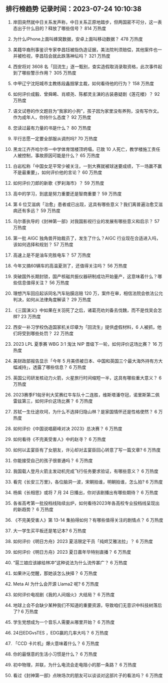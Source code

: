 
## 排行榜趋势 记录时间：2023-07-24 10:10:38
  
  1. 岸田突然就中日关系发声称，中日关系正原地踏步，但两国密不可分，这一表态出于什么目的？释放了哪些信号？ 814 万热度
    
  2. 为什么iPhone上面叫蜂窝数据，安卓上面叫移动数据？ 478 万热度
    
  3. 美籍华裔刑事鉴识专家李昌钰被指伪造证据，美法院判须赔偿，其他案件也一并被检视，李昌钰会就此跌落神坛吗？ 321 万热度
    
  4. 西安将对 3608 名「回流生」逐一甄别，查实造假取消录取资格，此次事件起到了哪些警示作用？ 305 万热度
    
  5. 中甲辽宁沈阳城市主教练段鑫掴掌主裁，如何看待他的行为？ 158 万热度
    
  6. 如何评价成毅、曾舜晞、肖顺尧、陈都灵主演的古装悬疑剧《莲花楼》？ 92 万热度
    
  7. 语文试卷的作文题目为“我家的小狗”，孩子因为家里没有养狗，没有写作文。作为成年人，你持什么态度？ 92 万热度
    
  8. 您读过最有力量的书是什么？ 80 万热度
    
  9. 平行志愿一定要全部服从调剂吗? 70 万热度
    
  10. 黑龙江齐齐哈尔市一中学体育馆楼顶坍塌，已致 10 人死亡，教学楼施工责任人被控制，事故原因可能是什么？ 65 万热度
    
  11. 白岩松称「中国女足平常少被关注，一到大赛就被球迷要成绩，下一场赢不赢不是最重要」，如何评价他的言论？ 60 万热度
    
  12. 如何评价刀郎的新歌《罗刹海市》？ 59 万热度
    
  13. 高中的学习，到底是努力重要还是智商重要？ 59 万热度
    
  14. 第 6 位艾滋病「治愈」患者或已出现，这具有哪些意义？我们离普遍治愈艾滋病还有多远？ 59 万热度
    
  15. 乌尔善执导的《封神第一部》对我国影视行业的发展有哪些意义和启示？ 57 万热度
    
  16. 第一批 AIGC 独角兽开始裁员了，发生了什么？AIGC 行业现在合适进入吗，该如何选择和规划？ 57 万热度
    
  17. 高速上是不是油车完胜电车？ 57 万热度
    
  18. 今年又搞60辆车的高温夏测了，还值得关注吗？ 56 万热度
    
  19. 突破国外长期封锁，国产核磁共振仪器研制成功开始量产，这意味着什么？哪些信息值得关注？ 56 万热度
    
  20. 理想汽车回应起诉同名汽车贴膜店赔 120 万，案件在审，相信法院会依法公允判决，如何从法律角度解读？ 29 万热度
    
  21. 《三国演义》中如果在关羽死了之后，诸葛亮劝刘备去伐魏，而不是伐吴会怎样? 23 万热度
    
  22. 西安一补习学校伪造国家机关印章为「回流生」提供虚假材料，6 人被抓，他们将受到哪些处罚？ 22 万热度
    
  23. 2023 LPL 夏季赛 WBG 3:1 淘汰 NIP 晋级下一轮，如何评价这场比赛？ 16 万热度
    
  24. 美财政部报告显示「今年 5 月美债被日本、中国和英国三个最大海外持有方大幅减持」，透露了哪些信息？ 6 万热度
    
  25. 英国公司研发核动力火箭，火星旅行时间缩短一半，这具有哪些重大意义？ 6 万热度
    
  26. 2023赛季F1匈牙利大奖赛红牛车队十二连胜，维斯塔潘夺冠，诺里斯第二佩雷兹第三，如何评价这场比赛？ 6 万热度
    
  27. 苏轼一生仕途坎坷，为什么不选择归隐山林？是家国情怀还是性格使然？ 6 万热度
    
  28. 如何评价《中国说唱巅峰对决 2023》总决赛？ 6 万热度
    
  29. 如何看待《不完美受害人》中的赵寻？ 6 万热度
    
  30. 如何以孟宴臣有了女朋友，许沁却对孟宴臣回心转意了写一篇文章? 6 万热度
    
  31. 你能接受自己的孩子很普通吗？ 6 万热度
    
  32. 我国载人登月火箭主发动机完成飞行任务要求验证，有哪些意义？ 6 万热度
    
  33. 看完《长安三万里》，各位脑洞一波，宋朝拍谁，明朝拍谁，怎么拍? 6 万热度
    
  34. 杨紫《长相思》或将 7 月 24 日播出，你对该剧播出有哪些期待？ 6 万热度
    
  35. 各省高考第一批投档线陆续出炉，如何看待2023年各高校专业投档线呈现出的新趋势？ 6 万热度
    
  36. 《不完美受害人》第 13-14 集拍得如何？有哪些值得关注的剧情点？ 6 万热度
    
  37. 大一学生买平板还是笔记本? 6 万热度
    
  38. 如何评价《明日方舟》2023 夏活限定干员「纯烬艾雅法拉」？ 6 万热度
    
  39. 如何评价《明日方舟》2023 夏日嘉年华特别直播？ 6 万热度
    
  40. “扈三娘应该嫁给林冲”这种说法为什么流传甚广？ 6 万热度
    
  41. 如果许沁觉醒，那她该怎么抉择？ 6 万热度
    
  42. Meta AI 为什么会开源 Llama2 呢? 6 万热度
    
  43. 如何评价电视剧《我的人间烟火》大结局？ 6 万热度
    
  44. 地球上会不会缺少某种我们不知道的重要资源，导致咱们无意识中科技树落后了? 6 万热度
    
  45. 学生党想成为一个音乐人需要从哪里开始？ 6 万热度
    
  46. 24日EDGvsTES ，EDG赢的几率大吗？ 6 万热度
    
  47. 「CCD 卡片机」爆火意味着什么？ 6 万热度
    
  48. 你的最惬意的生活小习惯是什么？ 6 万热度
    
  49. 初中物理，并联，为什么电流会走电阻小的那一条路？ 6 万热度
    
  50. 看过《封神第一部》点映场次的朋友可以谈谈对这部片子的看法吗？ 6 万热度
    